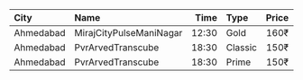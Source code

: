 | City      | Name                    |  Time | Type    | Price | Capacity | Booked |
| :-------- | :---------------------- | ----: | :------ | ----: | -------: | -----: |
| Ahmedabad | MirajCityPulseManiNagar | 12:30 | Gold    |  160₹ |       24 |      0 |
| Ahmedabad | PvrArvedTranscube       | 18:30 | Classic |  150₹ |       33 |      0 |
| Ahmedabad | PvrArvedTranscube       | 18:30 | Prime   |  150₹ |      100 |     13 |